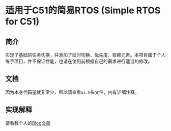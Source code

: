 # 适用于C51的简易RTOS (__Simple RTOS for C51__)
## 简介
实现了基础的任务切换，并添加了延时切换、优先度、依赖元素。本项目属于个人练手项目，并不保证性能，也请在使用前根据自己的需求进行适当的修改。

## 文档
因为本身代码量就非常少，所以请查看`os.h`头文件，内有详细注释。

## 实现解释
请看我个人的[Blog文章](http://www.oliversu.ml/2020/07/30/%E5%A6%82%E4%BD%95%E7%94%A8%E5%8D%8A%E5%A4%A9%E7%9A%84%E6%97%B6%E9%97%B4%E7%BB%99C51%E5%86%99%E4%B8%80%E4%B8%AA%E7%AE%80%E6%98%93%E7%9A%84RTOS/)